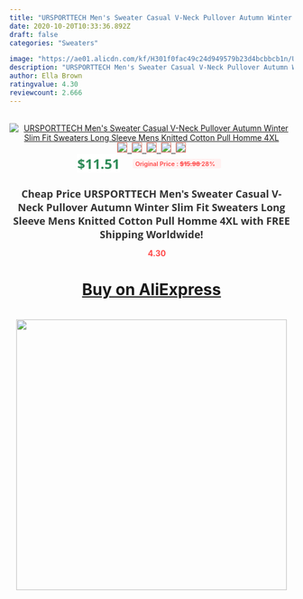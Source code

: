 ```yaml
---
title: "URSPORTTECH Men's Sweater Casual V-Neck Pullover Autumn Winter Slim Fit Sweaters Long Sleeve Mens Knitted Cotton Pull Homme 4XL"
date: 2020-10-20T10:33:36.892Z
draft: false
categories: "Sweaters"

image: "https://ae01.alicdn.com/kf/H301f0fac49c24d949579b23d4bcbbcb1n/URSPORTTECH-Men-s-Sweater-Casual-V-Neck-Pullover-Autumn-Winter-Slim-Fit-Sweaters-Long-Sleeve-Mens.jpg"
description: "URSPORTTECH Men's Sweater Casual V-Neck Pullover Autumn Winter Slim Fit Sweaters Long Sleeve Mens Knitted Cotton Pull Homme 4XL"
author: Ella Brown
ratingvalue: 4.30
reviewcount: 2.666
---
```

<br>
<div style="text-align: center;">
<a href="https://s.click.aliexpress.com/e/_A7lhhF" target="_blank" rel="nofollow noopener noreferrer"><img alt="URSPORTTECH Men's Sweater Casual V-Neck Pullover Autumn Winter Slim Fit Sweaters Long Sleeve Mens Knitted Cotton Pull Homme 4XL" class="magnifier-image" src="https://ae01.alicdn.com/kf/H301f0fac49c24d949579b23d4bcbbcb1n/URSPORTTECH-Men-s-Sweater-Casual-V-Neck-Pullover-Autumn-Winter-Slim-Fit-Sweaters-Long-Sleeve-Mens.jpg_640x640.jpg">
<br>
<img style="border:1px solid salmon" src="https://ae01.alicdn.com/kf/H301f0fac49c24d949579b23d4bcbbcb1n/URSPORTTECH-Men-s-Sweater-Casual-V-Neck-Pullover-Autumn-Winter-Slim-Fit-Sweaters-Long-Sleeve-Mens.jpg_120x120.jpg">&nbsp;&nbsp;<img style="border:1px solid salmon" src="https://ae01.alicdn.com/kf/H5eacc83dafb8482da87cd49169f37a69D/URSPORTTECH-Men-s-Sweater-Casual-V-Neck-Pullover-Autumn-Winter-Slim-Fit-Sweaters-Long-Sleeve-Mens.jpg_120x120.jpg">&nbsp;&nbsp;<img style="border:1px solid salmon" src="https://ae01.alicdn.com/kf/H4ad8efa206ff40a79615779dadc01945J/URSPORTTECH-Men-s-Sweater-Casual-V-Neck-Pullover-Autumn-Winter-Slim-Fit-Sweaters-Long-Sleeve-Mens.jpg_120x120.jpg">&nbsp;&nbsp;<img style="border:1px solid salmon" src="https://ae01.alicdn.com/kf/H5bab0cd89d9842729581ca994ed9ceab3/URSPORTTECH-Men-s-Sweater-Casual-V-Neck-Pullover-Autumn-Winter-Slim-Fit-Sweaters-Long-Sleeve-Mens.jpg_120x120.jpg">&nbsp;&nbsp;<img style="border:1px solid salmon" src="https://ae01.alicdn.com/kf/H4007418de10340999233b02ad488a7ab0/URSPORTTECH-Men-s-Sweater-Casual-V-Neck-Pullover-Autumn-Winter-Slim-Fit-Sweaters-Long-Sleeve-Mens.jpg_120x120.jpg"></a></div><br0>
<div style="text-align: center;"><span style="background-color: white; border: 0px; box-sizing: border-box; color: seagreen; display: inline-block; font-family: &quot;open sans&quot; , &quot;arial&quot; , &quot;helvetica&quot; , sans-serif , &quot;heiti&quot;; font-size: 24px; font-stretch: inherit; font-weight: 700; line-height: inherit; margin: 0px 10px 0px 0px; padding: 0px; vertical-align: middle;">$11.51 </span>
<span style="background: rgb(255 , 241 , 241); border-radius: 3px; border: 0px; box-sizing: border-box; color: #ff4747; display: inline-block; font-family: inherit; font-size: 12px; font-stretch: inherit; font-style: inherit; font-variant: inherit; font-weight: 600; line-height: inherit; margin: 0px; padding: 2px 5px; transform: scale(0.9); vertical-align: middle;">Original Price : <b style="text-decoration: line-through;">$15.98 </b> 28%&nbsp;&nbsp;</span></div>
<h1 style="color: #333333; display: inline-block; font-family: &quot;open sans&quot; , &quot;arial&quot; , &quot;helvetica&quot; , sans-serif , &quot;heiti&quot;; font-size: 18px; font-stretch: inherit; font-weight: 700; text-align: center;">Cheap Price URSPORTTECH Men's Sweater Casual V-Neck Pullover Autumn Winter Slim Fit Sweaters Long Sleeve Mens Knitted Cotton Pull Homme 4XL with FREE Shipping Worldwide!</h1>
<div style="color: #ff4747; text-align: center;">
<img src="https://4.bp.blogspot.com/-M0ZcTcb-5uY/XleCXlxnR4I/AAAAAAAAAEc/OrjgMkXV1oMQFaCRZj5HQwOCBcu3w1FegCPcBGAYYCw/s1600/star.png" style="height: 15px;">&nbsp;<b>4.30</b></div>
<div class="button_cont" align="center"><a class="buynow_a" href="https://s.click.aliexpress.com/e/_A7lhhF" target="_blank" rel="nofollow noopener noreferrer"><H1>Buy on AliExpress</H1></a></div><br>
<div class="separator" style="clear: both; text-align: center;">
<img src="https://lh3.googleusercontent.com/-pTy5HemUv9M/XlePHvY0dAI/AAAAAAAAAE4/0nX5iRUoIWY8eMW9Dpxeirr157OZliDIgCLcBGAsYHQ/s1600/badge.gif" width="480">
</div>
